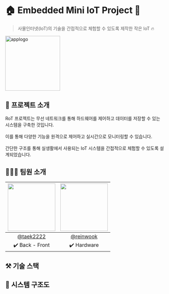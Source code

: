 # 🏠 Embedded Mini IoT Project 📑

> 사물인터넷(IoT)의 기술을 간접적으로 체험할 수 있도록 제작한 작은 IoT 🔥


<img width="173" alt="applogo" src="https://github.com/taek2222/Embedded_IoT_Project/assets/118153233/507c5873-ffa6-40e8-8545-2d989ce4c511">

## 📖 프로젝트 소개
RoT 프로젝트는 무선 네트워크를 통해 하드웨어를 제어하고 데이터를 저장할 수 있는 시스템을 구축한 것입니다. <br><br>
이를 통해 다양한 기능을 원격으로 제어하고 실시간으로 모니터링할 수 있습니다. <br><br>
간단한 구조를 통해 실생활에서 사용되는 IoT 시스템을 간접적으로 체험할 수 있도록 설계되었습니다.

## 🧑‍🤝‍🧑 팀원 소개
|<img src="https://avatars.githubusercontent.com/u/118153233?v=4" width="150" height="150"/>|<img src="https://avatars.githubusercontent.com/u/135509685?v=4" width="150" height="150"/>|
|:-:|:-:|
|[@taek2222](https://github.com/taek2222)|[@reinwook](https://github.com/reinwook)|
|✔️ Back - Front|✔️ Hardware|

## ⚒️ 기술 스택

## 🔗 시스템 구조도


